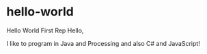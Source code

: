 # hello-world
Hello World First Rep
Hello,

I like to program in Java and Processing and also C# and JavaScript!
